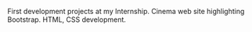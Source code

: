 First development projects at my Internship.
Cinema web site highlighting Bootstrap.
HTML, CSS development.
